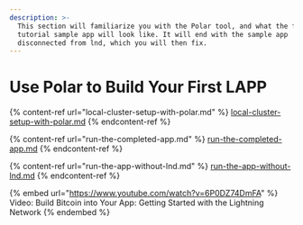 ```yaml
---
description: >-
  This section will familiarize you with the Polar tool, and what the finished
  tutorial sample app will look like. It will end with the sample app
  disconnected from lnd, which you will then fix.
---
```


# Use Polar to Build Your First LAPP

{% content-ref url="local-cluster-setup-with-polar.md" %}
[local-cluster-setup-with-polar.md](local-cluster-setup-with-polar.md)
{% endcontent-ref %}

{% content-ref url="run-the-completed-app.md" %}
[run-the-completed-app.md](run-the-completed-app.md)
{% endcontent-ref %}

{% content-ref url="run-the-app-without-lnd.md" %}
[run-the-app-without-lnd.md](run-the-app-without-lnd.md)
{% endcontent-ref %}

{% embed url="https://www.youtube.com/watch?v=6P0DZ74DmFA" %}
Video: Build Bitcoin into Your App: Getting Started with the Lightning Network
{% endembed %}
